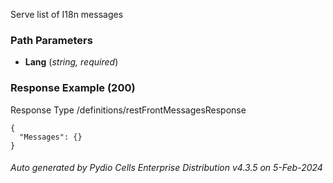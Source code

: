 






 
Serve list of I18n messages  


### Path Parameters

 - **Lang** (_string, required_) 




### Response Example (200)
Response Type /definitions/restFrontMessagesResponse

```
{
  "Messages": {}
}
```




###### Auto generated by Pydio Cells Enterprise Distribution v4.3.5 on 5-Feb-2024
